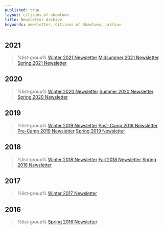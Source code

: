 ```yaml
---
published: true
layout: citizens-of-shawtown
title: Newsletter Archive
keywords: newsletter, Citizens of Shawtown, archive
---
```


## 2021
> %list-group%
> <a href="{{ site.url }}/pdf/2021/shawtown-winter-2021.pdf" class="list-group-item">Winter 2021 Newsletter</a>
> <a href="{{ site.url }}/pdf/2021/shawtown-midsummer-2021.pdf" class="list-group-item">Midsummer 2021 Newsletter</a>
> <a href="{{ site.url }}/pdf/2021/shawtown-spring-2021.pdf" class="list-group-item">Spring 2021 Newsletter</a>

## 2020
> %list-group%
> <a href="{{ site.url }}/pdf/2020/shawtown-winter-2020.pdf" class="list-group-item">Winter 2020 Newsletter</a>
> <a href="{{ site.url }}/pdf/2020/shawtown-summer-2020.pdf" class="list-group-item">Summer 2020 Newsletter</a>
> <a href="{{ site.url }}/pdf/2020/shawtown-spring-2020.pdf" class="list-group-item">Spring 2020 Newsletter</a>

## 2019
> %list-group%
> <a href="{{ site.url }}/pdf/2019/shawtown-winter-2019.pdf" class="list-group-item">Winter 2019 Newsletter</a>
> <a href="{{ site.url }}/pdf/2019/shawtown-post-camp-2019.pdf" class="list-group-item">Post-Camp 2019 Newsletter</a>
> <a href="{{ site.url }}/pdf/2019/shawtown-pre-camp-2019.pdf" class="list-group-item">Pre-Camp 2019 Newsletter</a>
> <a href="{{ site.url }}/pdf/2019/shawtown-spring-2019.pdf" class="list-group-item">Spring 2019 Newsletter</a>

## 2018

> %list-group%
> <a href="{{ site.url }}/pdf/2018/shawtown-winter-2018.pdf" class="list-group-item">Winter 2018 Newsletter</a>
> <a href="{{ site.url }}/pdf/2018/shawtown-fall-2018.pdf" class="list-group-item">Fall 2018 Newsletter</a>
> <a href="{{ site.url }}/pdf/2018/shawtown-spring-2018.pdf" class="list-group-item">Spring 2018 Newsletter</a>

## 2017

> %list-group%
> <a href="{{ site.url }}/pdf/2017/shawtown-winter-2017.pdf" class="list-group-item">Winter 2017 Newsletter</a>

## 2016

> %list-group%
> <a href="{{ site.url }}/pdf/2016/shawtown-spring-2016.pdf" class="list-group-item">Spring 2016 Newsletter</a>
